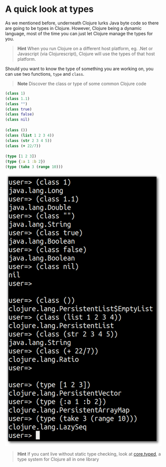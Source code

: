 # A quick look at types

  As we mentioned before, underneath Clojure lurks Java byte code so there are going to be types in Clojure.  However, Clojure being a dynamic language, most of the time you can just let Clojure manage the types for you.
  
> **Hint** When you run Clojure on a different host platform, eg. .Net or Javascript (via Clojurescript), Clojure will use the types of that host platform.
  
  Should you want to know the type of something you are working on, you can use two functions, `type` and `class`.

> **Note** Discover the class or type of some common Clojure code 

```clojure 
(class 1)
(class 1.1)
(class "")
(class true)
(class false)
(class nil)

(class ())
(class (list 1 2 3 4))
(class (str 2 3 4 5))
(class (+ 22/7))

(type [1 2 3])
(type {:a 1 :b 2})
(type (take 3 (range 10)))
```

![](../images/clojure-playground-types-examples.png)

> **Hint** If you cant live without static type checking, look at [core.typed](http://typedclojure.org/), a type system for Clojure all in one library

